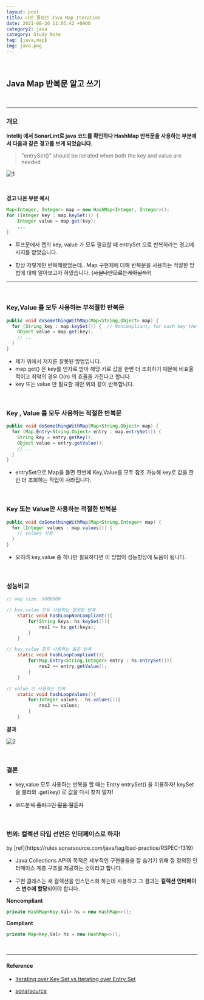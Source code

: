 ```yaml
---
layout: post
title: 나만 몰랐던 Java Map Iteration
date: 2021-08-26 11:05:42 +0900
category2: java
category: Study Note
tag: [java,map]
img: java.png 
---
```

<br>  

  
## Java Map 반복문 알고 쓰기
  
<br>  

----  
  


<h3>개요</h3>  
  
 
**Intellij 에서 SonarLint로 java 코드를 확인하다  HashMap 반복문을 사용하는 부분에서 다음과 같은 경고를 보게 되었습니다.**  

> "entrySet()" should be iterated when both the key and value are needed  


![1](https://user-images.githubusercontent.com/76927397/131605643-2e5a93c9-b075-4010-9b91-29ac285a63a6.PNG)

<br> 
   

  
**경고 나온 부분 예시**  

```java
Map<Integer, Integer> map = new HashMap<Integer, Integer>();
for (Integer key : map.keySet()) {
    Integer value = map.get(key);
    ...
}
``` 
  
* 루프문에서 맵의 key, value 가 모두 필요할 때 entrySet 으로 반복하라는 경고메시지를 받았습니다.  
  
* 항상 저렇게만 반복해왔었는데.. Map 구현체에 대해 반복문을 사용하는 적절한 방법에 대해 알아보고자 하였습니다.  (~~사실나만모르는게아닐까?~~)
  

---  
  
<br>  
  




<h3>Key,Value 를 모두 사용하는 부적절한 반복문</h3> 

```java
public void doSomethingWithMap(Map<String,Object> map) {
  for (String key : map.keySet()) {  // Noncompliant; for each key the value is retrieved
    Object value = map.get(key);
    // ...
  }
}
``` 

* 제가 위에서 저지른 잘못된 방법입니다. 
* map.get() 은 key를 인자로 받아 해당 키로 값을 한번 더 조회하기 때문에 비효율적이고 최악의 경우 O(n) 의 효율을 가진다고 합니다.
* key 또는 value 만 필요할 때만 위와 같이 반복합니다. 
  
<br>  



<h3>Key , Value 를 모두 사용하는 적절한 반복문</h3>  
  

```java
public void doSomethingWithMap(Map<String,Object> map) {
  for (Map.Entry<String,Object> entry : map.entrySet()) {
    String key = entry.getKey();
    Object value = entry.getValue();
    // ...
  }
}  
```
  
* entrySet으로 Map을 돌면 한번에 Key,Value를 모두 참조 가능해 key로 값을 한번 더 조회하는 작업이 사라집니다. 
    
  
<br>  
  
<h3>Key 또는 Value만 사용하는 적절한 반복분</h3>  
  

```java
public void doSomethingWithMap(Map<String,Integer> map) {
  for (Integer values : map.values()) {   
    // values 사용
  }
}
``` 
  
* 오히려 key,value 중 하나만 필요하다면 이 방법이 성능향상에 도움이 됩니다.
  
<br>  
  

<h3> 성능비교 </h3>    

```java
// map size: 5000000     

// key,value 모두 사용하는 잘못된 반복
    static void hashLoopNonCompliant(){
        for(String keys: hs.keySet()){
            res1 += hs.get(keys);
        }
    }

// key,value 모두 사용하는 옳은 반복
    static void hashLoopCompliant(){
        for(Map.Entry<String,Integer> entry : hs.entrySet()){
            res2 += entry.getValue();
        }
    }

// value 만 사용하는 반복
    static void hashLoopValues(){
        for(Integer values : hs.values()){
            res3 += values;
        }
    }
```

**결과**
  

![2](https://user-images.githubusercontent.com/76927397/131606290-909cf0fb-cb5b-44c8-a86c-d7313e73f6a8.PNG)
  
<br>  
  

  
  

  
<h3>결론</h3>  
  
* key,value 모두 사용하는 반복을 할 때는 Entry entrySet() 을 이용하자! keySet을 불러와 .get(key) 로 값을 다시 찾지 말자!  
   

* ~~코드분석 플러그인 말을 잘듣자~~
 

<br>  
  
<h3>번외: 컬렉션 타입 선언은 인터페이스로 하자!</h3> by [ref](https://rules.sonarsource.com/java/tag/bad-practice/RSPEC-1319)   
  
* Java Collections API의 목적은 세부적인 구현물들을 잘 숨기기 위해 잘 정의된 인터페이스 계층 구조를 제공하는 것이라고 합니다.  
  
* 구현 클래스는 새 컬렉션을 인스턴스화 하는데 사용하고 그 결과는 **컬렉션 인터페이스 변수에 할당**되어야 합니다.  

**Noncompliant**  

```java
private HashMap<Key,Val> hs = new HashMap<>();
```  

**Compliant**  
   

```java
private Map<Key,Val> hs = new HashMap<>();
```
  
 
<br>

---
  
#### Reference     
  
* [Iterating over Key Set vs Iterating over Entry Set](https://stackoverflow.com/questions/27785958/iterating-over-key-set-vs-iterating-over-entry-set)   

* [sonarsource](https://rules.sonarsource.com/java/tag/performance/RSPEC-2864)  

